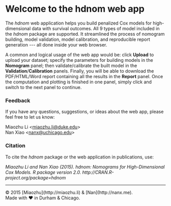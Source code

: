 
# Welcome to the hdnom web app

The _hdnom_ web application helps you build penalized Cox models for high-dimensional data with survival outcomes. All 9 types of model included in the _hdnom_ package are supported. It streamlined the process of nomogram building, model validation, model calibration, and reproducible report generation --- all done inside your web browser.

A common and logical usage of the web app would be: click **Upload** to upload your dataset; specify the parameters for building models in the **Nomogram** panel; then validate/calibrate the built model in the **Validation**/**Calibration** panels. Finally, you will be able to download the PDF/HTML/Word report containing all the results in the **Report** panel. Once the computation and plotting is finished in one panel, simply click and switch to the next panel to continue.

### Feedback

If you have any questions, suggestions, or ideas about the web app, please feel free to let us know:

Miaozhu Li <<miaozhu.li@duke.edu>><br>
Nan Xiao <<nanx@uchicago.edu>>

### Citation

To cite the _hdnom_ package or the web application in publications, use:

<cite>
Miaozhu Li and Nan Xiao (2015). hdnom: Nomograms for High-Dimensional Cox Models. R package version 2.0. http://CRAN.R-project.org/package=hdnom
</cite>

<hr>
© 2015 [Miaozhu](http://miaozhu.li) & [Nan](http://nanx.me).
<br>
Made with ♥ in Durham & Chicago.
